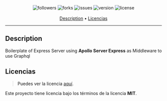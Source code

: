<p align="center">
    <br>
    <br>
    <img src="https://img.shields.io/github/followers/santychuy?style=flat-square" alt="followers">
    <img src="https://img.shields.io/github/forks/santychuy/express-graphql-boilerplate?style=flat-square" alt="forks">
    <img src="https://img.shields.io/github/issues/santychuy/express-graphql-boilerplate?style=flat-square" alt="issues">
    <img src="https://img.shields.io/github/package-json/v/santychuy/express-graphql-boilerplate?style=flat-square" alt="version">
    <img src="https://img.shields.io/github/license/santychuy/express-graphql-boilerplate?style=flat-square" alt="license">
    <br>
    <br>
    <a href="#discord">Description<a/> •
    <a href="#licencias">Licencias<a/>
<p/>

---

## Description

Boilerplate of Express Server using **Apollo Server Express** as Middleware to use Graphql

## Licencias

> Puedes ver la licencia [aquí](https://github.com/santychuy/discord-bot-losBuenos/blob/master/LICENSE).

Este proyecto tiene licencia bajo los términos de la licencia **MIT**.

